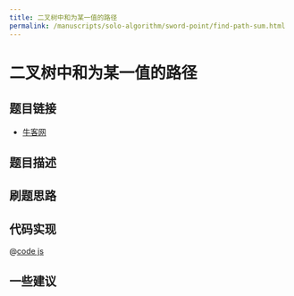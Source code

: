 ```yaml
---
title: 二叉树中和为某一值的路径
permalink: /manuscripts/solo-algorithm/sword-point/find-path-sum.html
---
```

# 二叉树中和为某一值的路径

## 题目链接

- [牛客网]()

## 题目描述

## 刷题思路

## 代码实现

@[code js](@algorithm/sword-point/树/findPath.js)

## 一些建议
